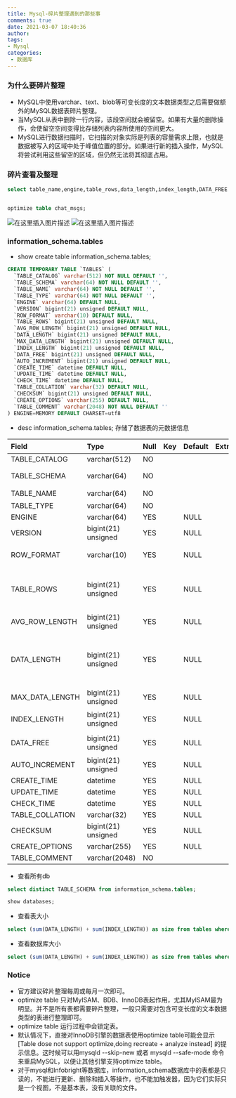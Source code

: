 ```yaml
---
title: Mysql-碎片整理遇到的那些事
comments: true
date: 2021-03-07 18:40:36
author:
tags:
- Mysql
categories:
 - 数据库
---
```


### 为什么要碎片整理

- MySQL中使用varchar、text、blob等可变长度的文本数据类型之后需要做额外的MySQL数据表碎片整理。
- 当MySQL从表中删除一行内容，该段空间就会被留空。如果有大量的删除操作，会使留空空间变得比存储列表内容所使用的空间更大。
- MySQL进行数据扫描时，它扫描的对象实际是列表的容量需求上限，也就是数据被写入的区域中处于峰值位置的部分。如果进行新的插入操作，MySQL将尝试利用这些留空的区域，但仍然无法将其彻底占用。

### 碎片查看及整理

```sql
select table_name,engine,table_rows,data_length,index_length,DATA_FREE from information_schema.tables where TABLE_NAME='chat_msgs';


optimize table chat_msgs;
```

![在这里插入图片描述](https://img-blog.csdnimg.cn/20200420224821232.png?x-oss-process=image/watermark,type_ZmFuZ3poZW5naGVpdGk,shadow_10,text_aHR0cHM6Ly9ibG9nLmNzZG4ubmV0L2xpeXV4aW5nNjYzOTgwMQ==,size_16,color_FFFFFF,t_70)
![在这里插入图片描述](https://img-blog.csdnimg.cn/20200420224845211.png?x-oss-process=image/watermark,type_ZmFuZ3poZW5naGVpdGk,shadow_10,text_aHR0cHM6Ly9ibG9nLmNzZG4ubmV0L2xpeXV4aW5nNjYzOTgwMQ==,size_16,color_FFFFFF,t_70)

### information_schema.tables

- show create table information_schema.tables;

```sql
CREATE TEMPORARY TABLE `TABLES` (
  `TABLE_CATALOG` varchar(512) NOT NULL DEFAULT '',
  `TABLE_SCHEMA` varchar(64) NOT NULL DEFAULT '',
  `TABLE_NAME` varchar(64) NOT NULL DEFAULT '',
  `TABLE_TYPE` varchar(64) NOT NULL DEFAULT '',
  `ENGINE` varchar(64) DEFAULT NULL,
  `VERSION` bigint(21) unsigned DEFAULT NULL,
  `ROW_FORMAT` varchar(10) DEFAULT NULL,
  `TABLE_ROWS` bigint(21) unsigned DEFAULT NULL,
  `AVG_ROW_LENGTH` bigint(21) unsigned DEFAULT NULL,
  `DATA_LENGTH` bigint(21) unsigned DEFAULT NULL,
  `MAX_DATA_LENGTH` bigint(21) unsigned DEFAULT NULL,
  `INDEX_LENGTH` bigint(21) unsigned DEFAULT NULL,
  `DATA_FREE` bigint(21) unsigned DEFAULT NULL,
  `AUTO_INCREMENT` bigint(21) unsigned DEFAULT NULL,
  `CREATE_TIME` datetime DEFAULT NULL,
  `UPDATE_TIME` datetime DEFAULT NULL,
  `CHECK_TIME` datetime DEFAULT NULL,
  `TABLE_COLLATION` varchar(32) DEFAULT NULL,
  `CHECKSUM` bigint(21) unsigned DEFAULT NULL,
  `CREATE_OPTIONS` varchar(255) DEFAULT NULL,
  `TABLE_COMMENT` varchar(2048) NOT NULL DEFAULT ''
) ENGINE=MEMORY DEFAULT CHARSET=utf8
```

- desc information_schema.tables; 存储了数据表的元数据信息

| Field             | Type                  | Null | Key  | Default | Extra | 说明 |
| :---------------- | :-------------------- | :--- | :--- | :------ | :---- | :-- |
| TABLE\_CATALOG    | varchar\(512\)        | NO   |      |         |       ||
| TABLE\_SCHEMA     | varchar\(64\)         | NO   |      |         |  |DB名|
| TABLE\_NAME       | varchar\(64\)         | NO   |      |         |       |表名|
| TABLE\_TYPE       | varchar\(64\)         | NO   |      |         |       ||
| ENGINE            | varchar\(64\)         | YES  |      | NULL    |       ||
| VERSION           | bigint\(21\) unsigned | YES  |      | NULL    |       ||
| ROW\_FORMAT       | varchar\(10\)         | YES  |      | NULL    |       |是否压缩|
| TABLE\_ROWS       | bigint\(21\) unsigned | YES  |      | NULL    |       |表的粗略行统计|
| AVG\_ROW\_LENGTH  | bigint\(21\) unsigned | YES  |      | NULL    |       ||
| DATA\_LENGTH      | bigint\(21\) unsigned | YES  |      | NULL    |       |表的大小（单位字节）|
| MAX\_DATA\_LENGTH | bigint\(21\) unsigned | YES  |      | NULL    |       ||
| INDEX\_LENGTH     | bigint\(21\) unsigned | YES  |      | NULL    |       |索引大小|
| DATA\_FREE        | bigint\(21\) unsigned | YES  |      | NULL    |       |碎片大小|
| AUTO\_INCREMENT   | bigint\(21\) unsigned | YES  |      | NULL    |       ||
| CREATE\_TIME      | datetime              | YES  |      | NULL    |       ||
| UPDATE\_TIME      | datetime              | YES  |      | NULL    |       ||
| CHECK\_TIME       | datetime              | YES  |      | NULL    |       ||
| TABLE\_COLLATION  | varchar\(32\)         | YES  |      | NULL    |       ||
| CHECKSUM          | bigint\(21\) unsigned | YES  |      | NULL    |       ||
| CREATE\_OPTIONS   | varchar\(255\)        | YES  |      | NULL    |       ||
| TABLE\_COMMENT    | varchar\(2048\)       | NO   |      |         |       ||

- 查看所有db

```sql
select distinct TABLE_SCHEMA from information_schema.tables;

show databases;
```

- 查看表大小

```sql
select (sum(DATA_LENGTH) + sum(INDEX_LENGTH)) as size from tables where table_schema='mysql' and table_name like 'time_%';
```

- 查看数据库大小

```sql
select (sum(DATA_LENGTH) + sum(INDEX_LENGTH)) as size from tables where table_schema='mysql';
```

### Notice

- 官方建议碎片整理每周或每月一次即可。
- optimize table 只对MyISAM、BDB、InnoDB表起作用，尤其MyISAM最为明显。并不是所有表都需要碎片整理，一般只需要对包含可变长度的文本数据类型的表进行整理即可。
- optimize table 运行过程中会锁定表。
- 默认情况下，直接对InnoDB引擎的数据表使用optimize table可能会显示[Table dose not support optimize,doing recreate + analyze instead] 的提示信息。这时候可以用mysqld --skip-new 或者 mysqld --safe-mode 命令来重启MySQL，以便让其他引擎支持optimize table。
- 对于mysql和Infobright等数据库，information_schema数据库中的表都是只读的，不能进行更新、删除和插入等操作，也不能加触发器，因为它们实际只是一个视图，不是基本表，没有关联的文件。